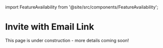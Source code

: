 import FeatureAvailability from '@site/src/components/FeatureAvailability';

# Invite with Email Link

<FeatureAvailability/>

This page is under construction - more details coming soon!